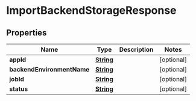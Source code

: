 

# ImportBackendStorageResponse


## Properties

| Name | Type | Description | Notes |
|------------ | ------------- | ------------- | -------------|
|**appId** | [**String**](String.md) |  |  [optional] |
|**backendEnvironmentName** | [**String**](String.md) |  |  [optional] |
|**jobId** | [**String**](String.md) |  |  [optional] |
|**status** | [**String**](String.md) |  |  [optional] |



